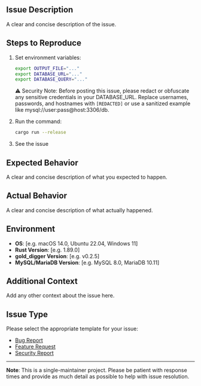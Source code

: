 ## Issue Description

A clear and concise description of the issue.

## Steps to Reproduce

1. Set environment variables:

   ```bash
   export OUTPUT_FILE="..."
   export DATABASE_URL="..."
   export DATABASE_QUERY="..."
   ```

   ⚠️ Security Note: Before posting this issue, please redact or obfuscate any sensitive credentials in your DATABASE_URL. Replace usernames, passwords, and hostnames with `[REDACTED]` or use a sanitized example like mysql://user:pass@host:3306/db.

2. Run the command:

   ```bash
   cargo run --release
   ```

3. See the issue

## Expected Behavior

A clear and concise description of what you expected to happen.

## Actual Behavior

A clear and concise description of what actually happened.

## Environment

- **OS**: [e.g. macOS 14.0, Ubuntu 22.04, Windows 11]
- **Rust Version**: [e.g. 1.89.0]
- **gold_digger Version**: [e.g. v0.2.5]
- **MySQL/MariaDB Version**: [e.g. MySQL 8.0, MariaDB 10.11]

## Additional Context

Add any other context about the issue here.

## Issue Type

Please select the appropriate template for your issue:

- [Bug Report](https://github.com/UncleSp1d3r/gold_digger/issues/new?template=bug_report.md)
- [Feature Request](https://github.com/UncleSp1d3r/gold_digger/issues/new?template=feature_request.md)
- [Security Report](https://github.com/UncleSp1d3r/gold_digger/issues/new?template=security_report.md)

---

**Note**: This is a single-maintainer project. Please be patient with response times and provide as much detail as possible to help with issue resolution.
